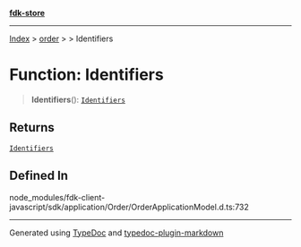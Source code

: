 [**fdk-store**](../../../README.md)
***

[Index](../../../API.md) > [order](../../README.md) > [<internal>](../README.md) > Identifiers

# Function: Identifiers

> **Identifiers**(): [`Identifiers`](../type-aliases/type-alias.Identifiers.md)

## Returns

[`Identifiers`](../type-aliases/type-alias.Identifiers.md)

## Defined In

node\_modules/fdk-client-javascript/sdk/application/Order/OrderApplicationModel.d.ts:732

***
Generated using [TypeDoc](https://typedoc.org/) and [typedoc-plugin-markdown](https://www.npmjs.com/package/typedoc-plugin-markdown)
